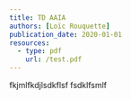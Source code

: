 ```yaml
---
title: TD AAIA
authors: [Loïc Rouquette]
publication_date: 2020-01-01
resources:
  - type: pdf
    url: /test.pdf
---
```


fkjmlfkdjlsdkflsf
fsdklfsmlf
